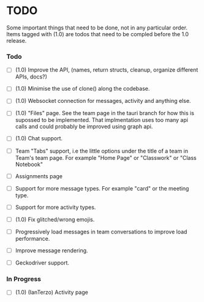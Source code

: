 # TODO

Some important things that need to be done, not in any particular order. Items tagged with (1.0) are todos that need to be compled before the 1.0 release.

### Todo

- [ ] (1.0) Improve the API, (names, return structs, cleanup, organize different APIs, docs?)
- [ ] (1.0) Minimise the use of clone() along the codebase.
- [ ] (1.0) Websocket connection for messages, activity and anything else.
- [ ] (1.0) "Files" page. See the team page in the tauri branch for how this is supossed to be implemented. That implmentation uses too many api calls and could probably be improved using graph api.
- [ ] (1.0) Chat support.
- [ ] Team "Tabs" support, i.e the little options under the title of a team in Team's team page. For example "Home Page" or "Classwork" or "Class Notebook"
- [ ] Assignments page
- [ ] Support for more message types. For example "card" or the meeting type.
- [ ] Support for more activity types.
- [ ] (1.0) Fix glitched/wrong emojis.
- [ ] Progressively load messages in team conversations to improve load performance.
- [ ] Improve message rendering.
- [ ] Geckodriver support.


### In Progress

- [ ] (1.0) (IanTerzo) Activity page  
